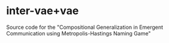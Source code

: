 # inter-vae+vae

Source code for the "Compositional Generalization in Emergent Communication using Metropolis-Hastings Naming Game"

